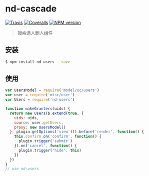 # nd-cascade

[![Travis](https://img.shields.io/travis/ndfront/nd-users.svg?style=flat-square)](https://github.com/ndfront/nd-users)
[![Coveralls](https://img.shields.io/coveralls/ndfront/nd-users.svg?style=flat-square)](https://github.com/ndfront/nd-users)
[![NPM version](https://img.shields.io/npm/v/nd-users.svg?style=flat-square)](https://npmjs.org/package/nd-users)

> 搜索选人删人组件

## 安装

```bash
$ npm install nd-users --save
```

## 使用

```js
var UsersModel = require('model/uc/users')
var user = require('misc/user')
var Users = require('nd-users')

function makeGranters(uids) {
  return new Users($.extend(true, {
    uids: uids,
    source: user.getUsers,
    proxy: new UsersModel()
  }, plugin.getOptions('view'))).before('render', function() {
    this.confirm.on('confirm', function() {
      plugin.trigger('submit')
    }).on('cancel', function() {
      plugin.trigger('hide', this)
    })
  })
}
// use nd-users
```

